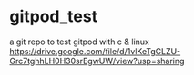 # gitpod_test
a git repo to test gitpod with c &amp; linux
https://drive.google.com/file/d/1vlKeTgCLZU-Grc7tghhLH0H30srEgwUW/view?usp=sharing
